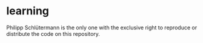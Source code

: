 # learning
Philipp Schlütermann is the only one with the exclusive right to reproduce or distribute the code on this repository.
